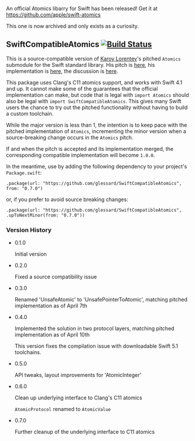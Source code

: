 An official Atomics libarry for Swift has been released! Get it at https://github.com/apple/swift-atomics

This one is now archived and only exists as a curiosity.

## SwiftCompatibleAtomics [![Build Status](https://travis-ci.org/glessard/deferred.svg?branch=master)](https://travis-ci.org/glessard/deferred)

This is a source-compatible version of [Karoy Lorentey](https://github.com/lorentey)'s pitched `Atomics` submodule for the Swift standard library. His pitch is [here](https://gist.github.com/lorentey/cf8703b5974ebe8f85cfb92a6628880d), his implementation is [here](https://github.com/apple/swift/pull/30553), the discussion is [here](https://forums.swift.org/t/low-level-atomic-operations/34683).

This package uses Clang's C11 atomics support, and works with Swift 4.1 and up. It cannot make some of the guarantees that the official implementation can make, but code that is legal with `import Atomics` should also be legal with `import SwiftCompatibleAtomics`. This gives many Swift users the chance to try out the pitched functionality without having to build a custom toolchain.

While the major version is less than 1, the intention is to keep pace with the pitched implementation of `Atomics`, incrementing the minor version when a source-breaking change occurs in the `Atomics` pitch.

If and when the pitch is accepted and its implementation merged, the corresponding compatible implementation will become `1.0.0`.

In the meantime, use by adding the following dependency to your project's `Package.swift`:
```
.package(url: "https://github.com/glessard/SwiftCompatibleAtomics", from: "0.7.0")
```
or, if you prefer to avoid source breaking changes:
```
.package(url: "https://github.com/glessard/SwiftCompatibleAtomics", .upToNextMinor(from: "0.7.0"))
```

### Version History

* 0.1.0

	Initial version

* 0.2.0

	Fixed a source compatibility issue

* 0.3.0

	Renamed 'UnsafeAtomic' to 'UnsafePointerToAtomic', matching pitched implementation as of April 7th

* 0.4.0
	
	Implemented the solution in two protocol layers, matching pitched implementation as of April 10th

	This version fixes the compilation issue with downloadable Swift 5.1 toolchains.

* 0.5.0

	API tweaks, layout improvements for 'AtomicInteger'

* 0.6.0

	Clean up underlying interface to Clang's C11 atomics
	
	`AtomicProtocol` renamed to `AtomicValue`

* 0.7.0

  Further cleanup of the underlying interface to C11 atomics
